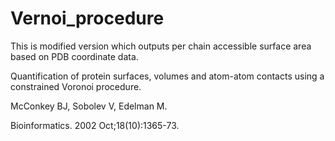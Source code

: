 # Vernoi_procedure
This is modified version which outputs per chain accessible surface area based on PDB coordinate data.

Quantification of protein surfaces, volumes and atom-atom contacts using a constrained Voronoi procedure.

McConkey BJ, Sobolev V, Edelman M.

Bioinformatics. 2002 Oct;18(10):1365-73.
